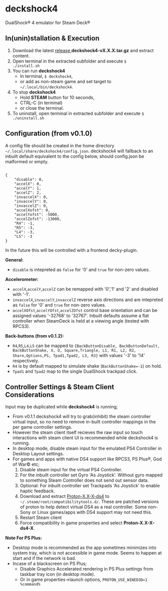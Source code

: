 # deckshock4
DualShock® 4 emulator for Steam Deck®

## In(unin)stallation & Execution
1. Download the latest [release ](https://github.com/the-maazu/deckshock4/releases) **deckshock4-vX.X.X.tar.gz** and extract content.
2. Open terminal in the extracted subfolder and execute <code>$ ./install.sh</code>
4. You can run **deckshock4**
   - In terminal, <code>$ deckshock4</code>,
   - or add as non-steam game and set target to <code>~/.local/bin/deckshock4</code>.
5. To stop **deckshock4**
   - Hold **STEAM** button for 10 seconds,
   - CTRL-C (in terminal)
   - or close the terminal.
6. To uninstall, open terminal in extracted subfolder and execute <code>$ ./uninstall.sh</code>

## Configuration (from v0.1.0)
A config file should be created in the home directory <code>~/.local/share/deckshock4/config.json</code>.
deckshock4 will fallback to an inbuilt default equivalent to the config below, should config.json be malformed or empty.

<pre><code>
{
    "disable": 0,
    "accelX": 0,
    "accelY": 1,
    "accelZ": 2,
    "invaccelX": 0,
    "invaccelY": 0,
    "invaccelZ": 0,
    "accelXofst": 0,
    "accelYofst": -5000,
    "accelZofst": -13000,
    "R4": -1,
    "R5": -3,
    "L4": -3,
    "L5": -3
}
</code></pre>
In the future this will be controlled with a frontend decky-plugin.

**General:**
- <code>disable</code> is intepreted as <code>false</code> for '0' and <code>true</code> for non-zero values.

**Accelerometer:** 
- <code>accelX</code>,<code>accelY</code>,<code>accelZ</code> can be remapped with '0','1' and '2' and disabled with '-1'.
- <code>invaccelX</code>,<code>invaccelY</code>,<code>invaccelZ</code> reverse axis directions and are intepreted as <code>false</code> for '0' and <code>true</code> for non-zero values.
- <code>accelXOfst</code>,<code>accelYOfst</code>,<code>accelZOfst</code> control base orientation and can be assigned values '-32768' to '32767'. Inbuilt defaults assume a flat controller when SteamDeck is held at a viewing angle (tested with RPCS3).

**Back-buttons (from v0.1.2):** 
- <code>R4</code>,<code>R5</code>,<code>L4</code>,<code>L5</code> can be mapped to <code>{BackButtonDisable, BackButtonDefault, BackButtonShake, X, O, Square,Triangle, L1, R1, L2, R2, Share,Options,PS, Tpad1,Tpad2, L3, R3}</code> with values '-3' to '14' respectively.
- <code>R4</code> is by default mapped to simulate shake (<code>BackButtonShake=-1</code>) on hold.
- <code>Tpad1</code> and <code>Tpad2</code> map to the single DualShock trackpad click.



## Controller Settings & Steam Client Considerations
Input may be duplicated while **deckshock4** is running;

- From v0.1.1 deckshock4 will try to grab(inhibit) the steam controller virtual input, so no need to remove in-built controller mappings in the per game controller settings.
- However the steam client itself recieves the raw input so touch interactions with steam client UI is recommended while deckshock4 is running.
- In desktop mode, disable steam input for the emulated PS4 Controller in Desktop Layout settings.
- For games and apps with native DS4 support like RPCS3, PS Plus®, God of War© etc;
   1. Disable steam input for the virtual PS4 Controller.
   2. For the inbuilt controller set Gyro 'As Joystick'. Without gyro mapped to something Steam Controller does not send out sensor data.
   3. Optional: For inbuilt controller set Trackpads 'As Joystick' to enable haptic feedback.
   4. Download and extract [Proton-X.X-X-ds4](https://github.com/the-maazu/Proton/releases) to <code>~/.steam/root/compatibilitytools.d/</code>. These are patched versions of proton to help detect virtual DS4 as a real controller. Some non-Sony or Linux games/apps with DS4 support may not need this.
   5. Restart Steam client
   6. Force compatibility in game properties and select **Proton-X.X-X-ds4-X**.

   
**Note For PS Plus:**
- Desktop mode is recommended as the app sometimes minimizes into system tray, which is not accessible in game mode. Seems to happen at start and if the network is bad.
- Incase of a blackscreen on PS Plus;
   - Disable Graphics Accelerated rendering in PS Plus settings from taskbar tray icon (in desktop mode).
   - Or in game properties->launch options, <code>PROTON_USE_WINED3D=1 %command%</code>
